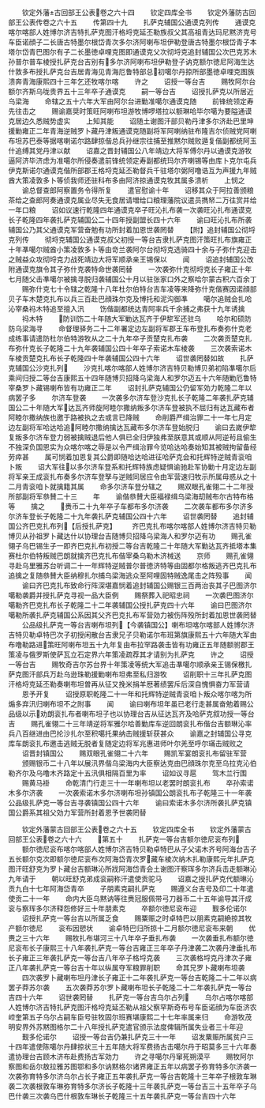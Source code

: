 <!-- { "loadSidebar": true } -->
　　钦定外藩古回部王公表卷之六十四
　　钦定四库全书
　　钦定外藩防古回部王公表传卷之六十五
　　传第四十九
　　扎萨克辅国公通谟克列传
　　通谟克喀尔喀部人姓博尔济吉特扎萨克图汗格埒克延丕勒族叔父其高祖青达玛尼黙济克号车臣诺顔子二长唐古特墨尔根岱青次多尔济阿喇布坦伊勒登唐古特墨尔根岱青子本塔尔岱青巴图尔有子二长墨徳卓哩克图即通谟克父次彻埒克追封辅国公次巴克苏木孙普尔普车棱授扎萨克台吉别有多尔济阿喇布坦伊勒登子讷克额尔徳尼阿海生达什敦多布授扎萨克台吉居青海见青海厄鲁特部总初噶尔丹掠所部墨徳卓哩克图族溃奔青海康熙四十三年乞还牧喀尔喀
　　许之
　　诏授一等台吉
　　赐牧阿尔台额尔齐斯乌咙贵界五十三年卒子通谟克
　　嗣一等台吉
　　诏授扎萨克以所居近乌梁海
　　命辖之五十六年大军由阿尔台进勦准噶尔通谟克随
　　前锋统领定寿先往击之
　　赐谕嘉奨时策旺阿喇布坦游牧博啰塔拉以额琳哈毕尔噶为要隘通谟克居边久悉贼势虚实
　　上知其能
　　诏随土谢图汗部贝勒丹津多尔济赴巴里坤援勦雍正二年青海逆贼罗卜藏丹津叛通谟克随副将军阿喇纳驻布隆吉尔侦贼党阿喇布坦苏巴泰等据喀喇诺尔路肆掠偕总兵孙继宗往捕至推黙尔贼败遁复偕副都统阿玉什追缚其党丹津以献
　　诏嘉之晋封辅国公八年靖边大将军傅尔丹以通谟克游牧逼阿济毕济虑为准噶尔所侵奏遣前锋统领定寿副都统玛尔齐喇锡等由库卜克尔屯兵伊克斯诺尔通谟克偕所部郡王格埒克延丕勒督兵千驻塔尔弼阿噜诰互为声援九年贼酋大策凌敦多卜等侦我师还驻科布多由阿济掠通谟克牧其属多溃析
　　上悯之
　　谕总督查郎阿察置务令得所复
　　遣官慰谕十年
　　诏移其众于阿拉善颁粮茶给之查郎阿奏通谟克属业尽失无食居请増给口粮理藩院议遣员擕帑二万往赏并给一年口粮
　　诏如议速行乾隆四年通谟克卒子旺沁扎布袭一次袭旺沁扎布通谟克长子乾隆四年袭扎萨克辅国公二十四年授副盟长四十六年
　　谕曰旺沁扎布所袭辅国公乃其父通谟克军营奋勉有功所封着加恩世袭罔替
　　【附】追封辅国公彻埒克列传
　　彻埒克辅国公通谟克叔父初授一等台吉隶扎萨克图汗策旺扎布旗雍正十年凖噶尔贼酋小策凌敦多卜等由竒兰袭阿尔台彻埒克选骑四十余与子弥什克迎击之贼益众攻彻埒克力战死靖边大将军顺承亲王锡保以
　　闻
　　诏追封辅国公改附通谟克旗令其子弥什克袭特命世袭罔替
　　一次袭弥什克彻埒克长子雍正十年七月随父击凖噶尔被擒寻脱归袭辅国公十月以驻张家口外之察哈尔蒙古积六百余丁
　　赐弥什克七十令辖之乾隆十八年杜尔伯特台吉车凌等来降弥什克偕赛因诺顔部贝子车木楚克扎布以兵三百赴巴顔珠尔克及博托和泥沟御凖
　　噶尔追贼会扎哈沁宰桑祃木特追至擅入汛
　　饬偕副都统达青阿率兵千余捕之弗获十九年诱擒
　　祃木特
　　防训饬二十年随大军勦达瓦齐于伊犂军还驻乌
　　哈尔和硕防防乌梁海寻
　　命督理驿务二十二年署定边左副将军郡王车布登扎布奏弥什克老成练事请遣防杜尔伯特游牧从之二十九年卒子贡楚克扎布袭
　　二次袭贡楚克扎布弥什克长子乾隆二十九年袭辅国公四十年卒子索诺木车棱袭
　　三次袭索诺木车棱贡楚克扎布长子乾隆四十年袭辅国公四十六年
　　诏世袭罔替如故
　　扎萨克辅国公沙克扎列
　　沙克扎喀尔喀部人姓博尔济吉特贝勒博贝弟初陷凖噶尔后乘间归授二等台吉康熙五十四年随博贝招降乌梁海人和罗尔迈五十六年随勦厄鲁特宰桑罗卜藏锡喇布皆有功雍正二年
　　诏封扎萨克辅国公仍留军効力乾隆二年以病罢子多
　　尔济车登袭
　　一次袭多尔济车登沙克扎长子乾隆二年袭扎萨克辅国公二十年随大军达瓦齐师旋阿睦尔撒纳叛多尔济车登被执不屈归有达瓦藏布者阿睦尔撒纳族也邀于路被执之去或言已降贼
　　命削爵严缉治罪二十一年七月定边左副将军哈达哈追阿睦尔撒纳擒达瓦藏布多尔济车登始脱归
　　谕曰去嵗伊犂复叛多尔济车登力弱被擒贼退后他人俱已全归伊独弗至朕意其或顺从阿逆茍且偷生不独深负国恩实为众喀尔喀之辱是以令严缉治罪今览哈达哈奏始知其被贼拘留备经劳瘁甚
　　属可悯着加恩复其公爵即随哈达哈进征哈萨克会和托辉特逆贼青衮咱卜叛
　　诏大军往以多尔济车登系和托辉特族虑疑惧谕驰赴军协勦十月定边左副将军亲王成衮扎布奏多尔济车登孥与逆贼同居应令由军营速归牧示所属毋惑从之十二月青衮咱卜就擒籍其属
　　命多尔济车登分辖之
　　赐双眼孔雀翎二十二年授所部副将军叅賛二十三
　　年
　　谕偕叅賛大臣福禄缉乌梁海刧贼布尔古特布格等
　　擒之
　　赉币二十九年卒子车都布多尔济袭
　　二次袭车都布多尔济多尔济车登长子乾隆二十九年袭扎萨克辅国公四十六年
　　诏世袭罔替
　　追封辅国公齐巴克扎布列【后授扎萨克】
　　齐巴克扎布喀尔喀部人姓博尔济吉特贝勒博贝从孙祖罗卜藏达什以协理台吉随博贝招降乌梁海人和罗尔迈有功
　　赐孔雀翎子乌巴锡生子一即齐巴克扎布初授二等台吉乾隆二十年随大军勦达瓦齐抵塔本集赛杜尔伯特叛贼巴朗就擒齐巴克扎布偕宰桑乌勒木济械送
　　京师
　　赐孔雀翎寻赴乌里雅苏台听调二十一年辉特逆贼普尔普徳济特等由固都尔格叛逃齐巴克扎布追擒之复随叅賛大臣纳穆扎尔捕乌梁海逃众至阿哩固特贼逸尾击之阵殁事
　　闻
　　谕曰齐巴克扎布致命行阵深堪嘉悯着追封辅国公赐银三百两治丧其子巴图济尔噶勒袭爵并授扎萨克寻视一品大臣例
　　赐祭葬入祀昭忠祠
　　一次袭巴图济尔噶勒齐巴克扎布长子乾隆二十二年袭辅国公授扎萨克四十六年
　　谕曰巴图济尔噶勒所袭扎萨克辅国公系因其父齐巴克扎布军营効力被伤阵殁所封着加恩世袭罔替
　　公品级扎萨克一等台吉喇布坦列【今袭镇国公】喇布坦喀尔喀部人姓博尔济吉特贝勒卓特巴次子初授闲散台吉隶兄子贝勒诺尔布班第旗康熙五十六年随大军由布噜勒路进策旺阿喇布坦五十九年复由布拉罕路袭击皆有功雍正五年随额驸郡王策凌与俄罗斯使萨瓦立石定界六年策凌疏荐其才请别为扎萨克
　　许之
　　诏授一等台吉
　　赐牧奇吉尔苏台界十年策凌等统大军追击凖噶尔顺承亲王锡保檄扎萨克图汗部兵万赴乌逊珠勒援勦喇布坦弗至私归游牧
　　诏削职十三年扎萨克图汗格埒克延丕勒奏喇布坦曽再从征又挽米捐羊厯著绩罢斥后深自愧惧奋力军营请
　　恩予开复
　　诏授原职乾隆二十一年和托辉特逆贼青衮咱卜叛众喀尔喀为所煽多弃汛归喇布坦不之附事
　　闻
　　谕曰喇布坦年虽已老行走甚属奋勉着赐公品级以示劝朗衮扎布者喇布坦子也以协理台吉从征达瓦齐及哈萨克叙功授一等台吉
　　赐孔雀翎二十三年靖逆将军雅尔哈善勦库车逆回朗衮扎布偕台吉额琳沁率兵八百继进由巴抡沙扎尔至积噶托果纳击贼援斩获甚众
　　谕嘉之封辅国公寻克库车朗衮扎布邀击逃贼无脱者复随定边将军兆惠进师叶尔羌至呼尔璊击贼败之
　　诏晋封镇国公
　　赐双眼孔雀翎二十六年
　　赐凯军宴朗衮扎布留驻军营
　　颁赐银币二十八年以展汛界偕乌梁海内大臣察达克由巴顔珠尔克至乌拉克沁伯勒齐尔及乌噜木齐路定十五汛俱相隔百里为率
　　诏如议寻扈
　　驾木兰行围
　　赐黄马褂
　　命乾清门行走三十一年喇布坦以老罢时朗衮扎布
　　卒孙索诺木多尔济袭
　　一次袭索诺木多尔济喇布坦孙镇国公朗衮扎布子乾隆三十一年袭公品级扎萨克一等台吉寻袭镇国公四十六年
　　谕曰索诺木多尔济所袭扎萨克镇国公爵系其祖父効力军营所封着恩予世袭罔替













　　钦定外藩蒙古回部王公表卷之六十五
　　钦定四库全书
　　钦定外藩蒙古回部王公表卷之六十六
　　第五十
　　扎萨克一等台吉额尔徳尼衮布列
　　额尔徳尼衮布喀尔喀部人姓博尔济吉特贝勒卓特巴从子父诺木齐号阿海台吉子五长额尔克次即额尔徳尼衮布次阿海岱青次罗藏车棱次纳木扎勒康熙元年扎萨克图汗旺舒克为罗卜藏台吉额琳沁所戕阿海岱青会土谢图汗察珲多尔济兵击走额琳沁九年请于
　　朝以旺舒克弟成衮嗣称汗遣使贡驼马
　　诏嘉之授扎萨克代额琳沁贡九白十七年阿海岱青卒
　　子朋素克嗣扎萨克
　　赐遵义台吉号及印二十年遣使贡二十一年
　　命内大臣乌黙讷等往赉冠服佩带弓刀器币二十五年谕导其汗成衮与察珲多尔济释怨修好三十年朋素克
　　卒额尔徳尼衮布迎
　　觐多伦诺尔
　　诏授扎萨克一等台吉以所属乏食
　　赐粟赈之时卓特巴以朋素克嗣絶掠其牧产额尔徳尼
　　衮布因愬状
　　谕卓特巴归所掠十二月额尔徳尼衮布来朝
　　优赉之三十六年
　　赐牧扎布堪河三十八年卒子垂扎布袭
　　一次袭垂扎布额尔徳尼衮布长子康熙三十八年袭扎萨克一等台吉雍正三年卒子丹津袭二次袭丹津垂扎布长子雍正三年袭扎萨克一等台吉八年卒子格埒克袭
　　三次袭格埒克丹津次子雍正八年袭扎萨克一等台吉十年以纵属夺军粮罪削职
　　命其兄罗卜藏喇布坦袭
　　四次袭罗卜藏喇布坦丹津长子雍正十二年袭扎萨克一等台吉乾隆二十二年以病罢子莽苏尔袭
　　五次袭莽苏尔罗卜藏喇布坦长子乾隆二十二年袭扎萨克一等台吉四十六年
　　诏世袭罔替
　　扎萨克一等台吉乌尔占列
　　乌尔占喀尔喀部人姓博尔济吉特扎萨克图汗格埒克延丕勒从祖父察罕斯奇布号车臣诺顔为车臣济农崆奎第五子乌尔占嗣车臣号驻牧固尔班赛堪康熙二十七年率属来归
　　命游牧茂明安界外苏黙图格尔二十八年授扎萨克遣官颁示法度俾辑所属失业者三十年迎
　　觐多伦诺尔
　　诏授一等台吉仍兼扎萨克三十一年
　　诏发粟赈所属贫户三十四年遣使陈噶尔丹肆掠状三十五年随大将军费扬古击噶尔丹于昭莫多三十六年奏遣协理台吉顾木济布赴费扬古军効力
　　许之寻噶尔丹窜死朔漠平
　　赐牧阿尔察图和岳尔敖拉雅苏图鄂和多尔讷黙格尔诸界雍正五年以病罢子弥育特多尔济袭一次袭弥育特多尔济乌尔占长子雍正五年袭扎萨克一等台吉乾隆十三年卒子根敦车琳袭二次袭根敦车琳弥育特多尔济长子乾隆十三年袭扎萨克一等台吉三十五年卒子乌巴什袭三次袭乌巴什根敦车琳长子乾隆三十五年袭扎萨克一等台吉四十六年
